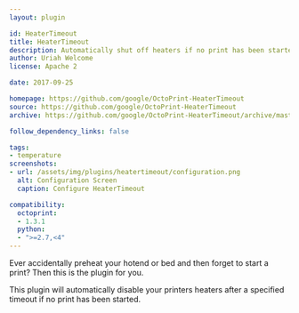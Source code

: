 ```yaml
---
layout: plugin

id: HeaterTimeout
title: HeaterTimeout
description: Automatically shut off heaters if no print has been started.
author: Uriah Welcome
license: Apache 2

date: 2017-09-25

homepage: https://github.com/google/OctoPrint-HeaterTimeout
source: https://github.com/google/OctoPrint-HeaterTimeout
archive: https://github.com/google/OctoPrint-HeaterTimeout/archive/master.zip

follow_dependency_links: false

tags:
- temperature
screenshots:
- url: /assets/img/plugins/heatertimeout/configuration.png
  alt: Configuration Screen
  caption: Configure HeaterTimeout

compatibility:
  octoprint:
  - 1.3.1
  python:
  - ">=2.7,<4"
---
```


Ever accidentally preheat your hotend or bed and then forget to start a print? Then this is the plugin for you.

This plugin will automatically disable your printers heaters after a specified timeout if no print has been started.
